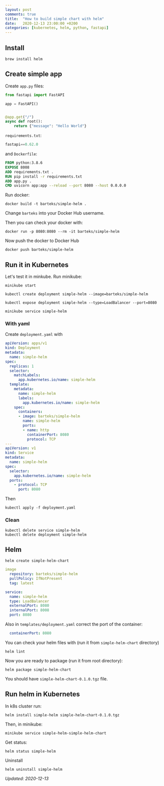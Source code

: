 ```yaml
---
layout: post
comments: true
title:  "How to build simple chart with helm"
date:   2020-12-13 23:00:00 +0200
categories: [kubernetes, helm, python, fastapi]
---
```


## Install

``` shell
brew install helm
```

## Create simple app

Create `app.py` files:

``` python
from fastapi import FastAPI

app = FastAPI()


@app.get("/")
async def root():
    return {"message": "Hello World"}
```

`requirements.txt`:

``` python
fastapi==0.62.0
```
 
and `Dockerfile`:

``` Dockerfile
FROM python:3.8.6
EXPOSE 8008
ADD requirements.txt .
RUN pip install -r requirements.txt
ADD app.py .
CMD uvicorn app:app --reload --port 8080 --host 0.0.0.0
```

Run docker:

``` shell
docker build -t barteks/simple-helm .
```

Change `barteks` into your Docker Hub username.

Then you can check your docker with:

``` shell
docker run -p 8080:8080 --rm -it barteks/simple-helm
```

Now push the docker to Docker Hub

``` shell
docker push barteks/simple-helm
```

## Run it in Kubernetes

Let's test it in minkube. Run minikube:

``` shell
minikube start
```

``` shell
kubectl create deployment simple-helm --image=barteks/simple-helm
```

``` shell
kubectl expose deployment simple-helm --type=LoadBalancer --port=8080
```

``` shell
minikube service simple-helm
```

### With yaml

Create `deployment.yaml` with

``` yaml
apiVersion: apps/v1
kind: Deployment
metadata:
  name: simple-helm
spec:
  replicas: 1
  selector:
    matchLabels:
      app.kubernetes.io/name: simple-helm
  template:
    metadata:
      name: simple-helm
      labels:
        app.kubernetes.io/name: simple-helm
    spec:
      containers:
      - image: barteks/simple-helm
        name: simple-helm
        ports:
        - name: http
          containerPort: 8080
          protocol: TCP
---
apiVersion: v1
kind: Service
metadata:
  name: simple-helm
spec:
  selector:
    app.kubernetes.io/name: simple-helm
  ports:
    - protocol: TCP
      port: 8080
```

Then 

``` shell
kubectl apply -f deployment.yaml
```

### Clean

``` shell
kubectl delete service simple-helm
kubectl delete deployment simple-helm
```

## Helm

``` shell
helm create simple-helm-chart
```

``` yaml
image
  repository: barteks/simple-helm
  pullPolicy: IfNotPresent
  tag: latest

service:
  name: simple-helm
  type: LoadBalancer
  externalPort: 8080
  internalPort: 8008
  port: 8080
```

Also in `templates/deployment.yaml` correct the port of the container:


``` yaml
  containerPort: 8080
```

You can check your helm files with (run it from `simple-helm-chart` directory)
``` shell
helm lint
```
Now you are ready to package (run it from root directory):

``` helm
helm package simple-helm-chart
```

You should have `simple-helm-chart-0.1.0.tgz` file.


## Run helm in Kubernetes

In k8s cluster run:

``` shell
helm install simple-helm simple-helm-chart-0.1.0.tgz
```

Then, in minikube:
``` shell
minikube service simple-helm-simple-helm-chart
```

Get status:

``` shell
helm status simple-helm
```

Uninstall

``` shell
helm uninstall simple-helm
```

_Updated: 2020-12-13_

